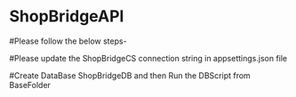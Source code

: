 # ShopBridgeAPI

#Please follow the below steps-

#Please update the ShopBridgeCS connection string in appsettings.json file

#Create DataBase ShopBridgeDB and then Run the DBScript from BaseFolder